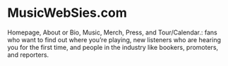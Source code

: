 # MusicWebSies.com
Homepage, About or Bio, Music, Merch, Press, and Tour/Calendar.: fans who want to find out where you’re playing, new listeners who are hearing you for the first time, and people in the industry like bookers, promoters, and reporters.
